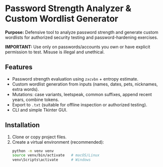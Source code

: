 # Password Strength Analyzer & Custom Wordlist Generator

**Purpose:** Defensive tool to analyze password strength and generate custom wordlists for authorized security testing and password-hardening exercises.

**IMPORTANT:** Use only on passwords/accounts you own or have explicit permission to test. Misuse is illegal and unethical.

## Features
- Password strength evaluation using `zxcvbn` + entropy estimate.
- Custom wordlist generation from inputs (names, dates, pets, nicknames, extra words).
- Mutations: case variants, leetspeak, common suffixes, append recent years, combine tokens.
- Export to `.txt` (suitable for offline inspection or authorized testing).
- CLI and simple Tkinter GUI.

## Installation
1. Clone or copy project files.
2. Create a virtual environment (recommended):
   ```bash
   python -m venv venv
   source venv/bin/activate   # macOS/Linux
   venv\Scripts\activate      # Windows
